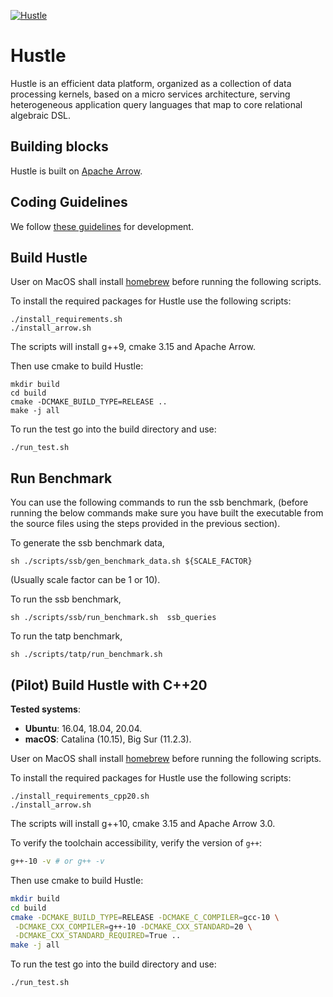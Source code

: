 [![Hustle](https://circleci.com/gh/UWHustle/hustle.svg?style=shield)](https://circleci.com/gh/UWHustle/hustle)

# Hustle
Hustle is an efficient data platform, organized as a collection of data processing kernels, based on a micro services architecture, serving heterogeneous application query languages that map to core relational algebraic DSL.

## Building blocks
Hustle is built on [Apache Arrow](https://github.com/apache/arrow). 

## Coding Guidelines
We follow [these guidelines](https://arrow.apache.org/docs/developers/cpp/development.html) for development.

## Build Hustle

User on MacOS shall install [homebrew](https://brew.sh/) before running the following scripts.

To install the required packages for Hustle use the following scripts:

```
./install_requirements.sh
./install_arrow.sh
```
The scripts will install g++9, cmake 3.15 and Apache Arrow. 

Then use cmake to build Hustle:
```
mkdir build
cd build
cmake -DCMAKE_BUILD_TYPE=RELEASE .. 
make -j all  
```

To run the test go into the build directory and use:
```
./run_test.sh 
```


## Run Benchmark

You can use the following commands to run the ssb benchmark, (before running the below commands make sure you have built the executable from the source files using the steps provided in the previous section).

To generate the ssb benchmark data, 

```
sh ./scripts/ssb/gen_benchmark_data.sh ${SCALE_FACTOR}
```
(Usually scale factor can be 1 or 10).


To run the ssb benchmark,

```
sh ./scripts/ssb/run_benchmark.sh  ssb_queries
```

To run the tatp benchmark,

```
sh ./scripts/tatp/run_benchmark.sh 
```

## (Pilot) Build Hustle with C++20

**Tested systems**:

- **Ubuntu**: 16.04, 18.04, 20.04. 
- **macOS**: Catalina (10.15), Big Sur (11.2.3).

User on MacOS shall install [homebrew](https://brew.sh/) before running the following scripts.

To install the required packages for Hustle use the following scripts:

```
./install_requirements_cpp20.sh
./install_arrow.sh
```

The scripts will install g++10, cmake 3.15 and Apache Arrow 3.0. 

To verify the toolchain accessibility, verify the version of `g++`:

```bash
g++-10 -v # or g++ -v
```


Then use cmake to build Hustle:

```bash
mkdir build
cd build
cmake -DCMAKE_BUILD_TYPE=RELEASE -DCMAKE_C_COMPILER=gcc-10 \
 -DCMAKE_CXX_COMPILER=g++-10 -DCMAKE_CXX_STANDARD=20 \
 -DCMAKE_CXX_STANDARD_REQUIRED=True .. 
make -j all  
```

To run the test go into the build directory and use:

```
./run_test.sh 
```

